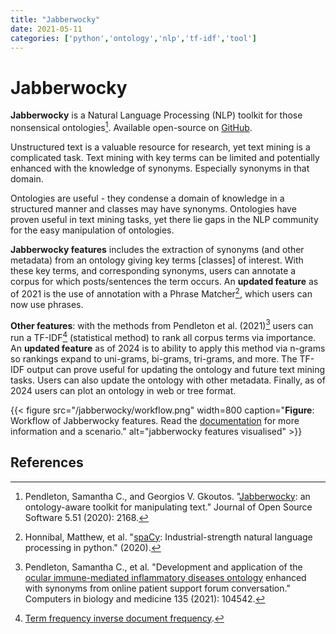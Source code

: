 ```yaml
---
title: "Jabberwocky"
date: 2021-05-11
categories: ['python','ontology','nlp','tf-idf','tool']
---
```


# Jabberwocky

**Jabberwocky** is a Natural Language Processing (NLP) toolkit for those nonsensical ontologies[^jabberwocky].
Available open-source on [GitHub](https://github.com/sap218/jabberwocky "github").

Unstructured text is a valuable resource for research, yet text mining is a complicated task.
Text mining with key terms can be limited and potentially enhanced with the knowledge of synonyms.
Especially synonyms in that domain.

Ontologies are useful - they condense a domain of knowledge in a structured manner and classes may have synonyms.
Ontologies have proven useful in text mining tasks, yet there lie gaps in the NLP community for the easy manipulation of ontologies.

**Jabberwocky features** includes the extraction of synonyms (and other metadata) from an ontology giving key terms [classes] of interest.
With these key terms, and corresponding synonyms, users can annotate a corpus for which posts/sentences the term occurs.
An **updated feature** as of 2021 is the use of annotation with a Phrase Matcher[^spacy], which users can now use phrases.

**Other features**:
with the methods from Pendleton et al. (2021)[^ocimido] users can run a TF-IDF[^tfidf] (statistical method) to rank all corpus terms via importance.
An **updated feature** as of 2024 is to ability to apply this method via n-grams so rankings expand to uni-grams, bi-grams, tri-grams, and more.
The TF-IDF output can prove useful for updating the ontology and future text mining tasks. Users can also update the ontology with other metadata.
Finally, as of 2024 users can plot an ontology in web or tree format.

{{< figure src="/jabberwocky/workflow.png" width=800 caption="**Figure**: Workflow of Jabberwocky features. Read the [documentation](https://sap218.github.io/jabberwocky/ 'jabberwocky documentation') for more information and a scenario." alt="jabberwocky features visualised" >}}

## References

[^jabberwocky]: Pendleton, Samantha C., and Georgios V. Gkoutos. "[Jabberwocky](https://joss.theoj.org/papers/10.21105/joss.02168 "jabberwocky manuscript"): an ontology-aware toolkit for manipulating text." Journal of Open Source Software 5.51 (2020): 2168.
[^spacy]: Honnibal, Matthew, et al. "[spaCy](https://spacy.io/api/phrasematcher "spacy phrase matcher function"): Industrial-strength natural language processing in python." (2020).
[^ocimido]: Pendleton, Samantha C., et al. "Development and application of the [ocular immune-mediated inflammatory diseases ontology](https://www.sciencedirect.com/science/article/pii/S001048252100336X "paper for ontology project") enhanced with synonyms from online patient support forum conversation." Computers in biology and medicine 135 (2021): 104542.
[^tfidf]: [Term frequency inverse document frequency](https://en.wikipedia.org/wiki/Tf%E2%80%93idf "Wikipedia link to TF-IDF").
